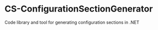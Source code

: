# CS-ConfigurationSectionGenerator
Code library and tool for generating configuration sections in .NET
